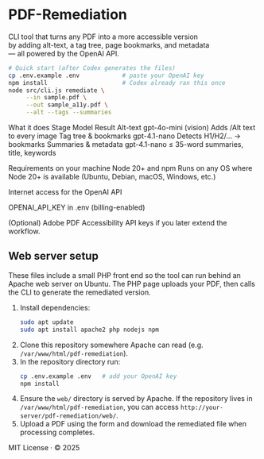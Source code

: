 # PDF-Remediation

CLI tool that turns any PDF into a more accessible version  
by adding alt-text, a tag tree, page bookmarks, and metadata  
— all powered by the OpenAI API.

```bash
# Quick start (after Codex generates the files)
cp .env.example .env            # paste your OpenAI key
npm install                     # Codex already ran this once
node src/cli.js remediate \
     --in sample.pdf \
     --out sample_a11y.pdf \
     --alt --tags --summaries
```

What it does
Stage	Model	Result
Alt-text	gpt-4o-mini (vision)	Adds /Alt text to every image
Tag tree & bookmarks	gpt-4.1-nano	Detects H1/H2/… → bookmarks
Summaries & metadata	gpt-4.1-nano	≤ 35-word summaries, title, keywords

Requirements on your machine
Node 20+ and npm
Runs on any OS where Node 20+ is available (Ubuntu, Debian, macOS, Windows, etc.)

Internet access for the OpenAI API

OPENAI_API_KEY in .env (billing-enabled)

(Optional) Adobe PDF Accessibility API keys if you later extend the workflow.

## Web server setup

These files include a small PHP front end so the tool can run behind an
Apache web server on Ubuntu. The PHP page uploads your PDF, then calls the
CLI to generate the remediated version.

1. Install dependencies:
   ```bash
   sudo apt update
   sudo apt install apache2 php nodejs npm
   ```
2. Clone this repository somewhere Apache can read (e.g. `/var/www/html/pdf-remediation`).
3. In the repository directory run:
   ```bash
   cp .env.example .env   # add your OpenAI key
   npm install
   ```
4. Ensure the `web/` directory is served by Apache. If the repository lives
   in `/var/www/html/pdf-remediation`, you can access `http://your-server/pdf-remediation/web/`.
5. Upload a PDF using the form and download the remediated file when processing completes.

MIT License · © 2025
